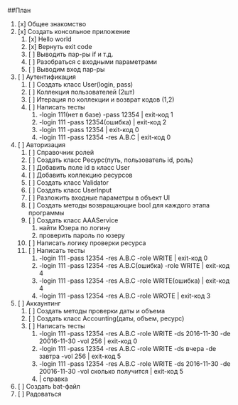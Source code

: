 ##План

1. [x] Общее знакомство
2. [x] Создать консольное приложение
	1. [x] Hello world
	2. [x] Вернуть exit code
	3. [ ] Выводить пар-ры if и т.д.
	4. [ ] Разобраться с входными параметрами
	5. [ ] Выводим вход пар-ры
6. [ ] Аутентификация
	1. [ ] Создать класс User(login, pass)
	2. [ ] Коллекция пользователей (2шт)
	3. [ ] Итерация по коллекции и возврат кодов (1,2)
	4. [ ] Написать тесты
		1. -login 111(нет в базе) -pass 12354 | exit-код 1
		2. -login 111 -pass 12354(ошибка)      | exit-код 2
		3.  -login 111 -pass 12354  | exit-код 0
		4.  -login 111 -pass 12354  -res A.B.C   |    exit-код 0
5. [ ] Авторизация 
	1. [ ] Справочник ролей
	2. [ ] Создать класс Ресурс(путь, пользователь id, роль)
	3. [ ] Добавить поле id в класс User
	4. [ ] Добавить коллекцию ресурсов
	5. [ ] Создать класс Validator
	6. [ ] Создать класс UserInput
	7. [ ] Разложить входные параметры в объект UI
	8. [ ] Создать методы возвращающие bool для каждого этапа программы 
	9. [ ] Создать класс AAAService 
		1. найти Юзера по логину
		2. проверить пароль по юзеру
	3. [ ] Написать логику проверки ресурса
	4. [ ] Написать тесты
		1. -login 111 -pass 12354  -res A.B.C -role WRITE   |    exit-код 0     
		2. -login 111 -pass 12354  -res A.B.C(ошибка) -role WRITE   |    exit-код 4
		3. -login 111 -pass 12354  -res A.B.C -role WRITE(ошибка)   |    exit-код 4
		4. -login 111 -pass 12354  -res A.B.C -role WROTE   |    exit-код 3
5. [ ] Аккаунтинг 
	1. [ ] Создать методы проверки даты и объема
	2. [ ] Создать класс Accounting(даты, объем, ресурс)
	3. [ ] Написать тесты
		1.  -login 111 -pass 12354  -res A.B.C -role WRITE -ds 2016-11-30 -de 20016-11-30 -vol 256    |    exit-код 0   
		2.  -login 111 -pass 12354  -res A.B.C -role WRITE -ds вчера -de завтра -vol 256    |    exit-код 5
		3.  -login 111 -pass 12354  -res A.B.C -role WRITE -ds 2016-11-30 -de 20016-11-30 -vol сколько получится    |    exit-код 5
		4.    | справка  
5. [ ] Создать bat-файл 
4. [ ] Радоваться

